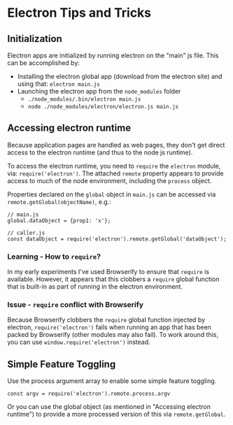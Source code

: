 # Electron Tips and Tricks

## Initialization
Electron apps are initialized by running electron on the "main" js file. This can be accomplished by:

* Installing the electron global app (download from the electron site) and using that: `electron main.js`
* Launching the electron app from the `node_modules` folder
	- `./node_modules/.bin/electron main.js`
	- `node ./node_modules/electron/electron.js main.js`

## Accessing electron runtime
Because application pages are handled as web pages, they don't get direct access to the electron runtime (and thus to the node js runtime).

To access the electron runtime, you need to `require` the `electron` module, via: `require('electron')`. The attached `remote` property appears to provide access to much of the node environment, including the `process` object.

Properties declared on the `global` object in `main.js` can be accessed via `remote.getGlobal(objectName)`, e.g.:

```
// main.js
global.dataObject = {prop1: 'x'};

// caller.js
const dataObject = require('electron').remote.getGlobal('dataObject');
```

### Learning - How to `require`?
In my early experiments I've used Browserify to ensure that `require` is available. However, it appears that this clobbers a `require` global function that is built-in as part of running in the electron environment.

### Issue - `require` conflict with Browserify
Because Browserify clobbers the `require` global function injected by electron, `require('electron')` fails when running an app that has been packed by Browserify (other modules may also fail). To work around this, you can use `window.require('electron')` instead.

## Simple Feature Toggling
Use the process argument array to enable some simple feature toggling.

```
const argv = require('electron').remote.process.argv
```

Or you can use the global object (as mentioned in "Accessing electron runtime") to provide a more processed version of this via `remote.getGlobal`.
